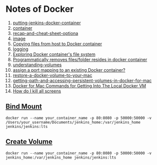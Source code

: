 # Notes of Docker

1. [putting-jenkins-docker-container](https://engineering.riotgames.com/news/putting-jenkins-docker-container)
2. [container](https://docs.docker.com/engine/reference/commandline/container/)
3. [recap-and-cheat-sheet-optiona](https://docs.docker.com/get-started/part2/#recap-and-cheat-sheet-optional)
4. [image](https://docs.docker.com/engine/reference/commandline/image/)
5. [Copying files from host to Docker container](https://stackoverflow.com/a/31971697)
6. [logging](https://docs.docker.com/config/containers/logging/)
7. [Exploring Docker container's file system](https://stackoverflow.com/a/20816397)
8. [Programmatically removes files/folder resides in docker container](https://stackoverflow.com/a/38591846)
9. [understanding-volumes](https://container-solutions.com/understanding-volumes-docker/)
10. [assign a port mapping to an existing Docker container?](https://stackoverflow.com/a/26622041)
11. [restore-a-docker-volume-to-your-mac](https://medium.com/@jimkang/restore-a-docker-volume-to-your-mac-f79628617dee)
12. [getting-path-and-accessing-persistent-volumes-in-docker-for-mac](https://timonweb.com/posts/getting-path-and-accessing-persistent-volumes-in-docker-for-mac/)
13. [Docker for Mac Commands for Getting Into The Local Docker VM](https://www.bretfisher.com/docker-for-mac-commands-for-getting-into-local-docker-vm/)
14. [How do I kill all screens](https://unix.stackexchange.com/a/94528)

## [Bind Mount](https://docs.docker.com/storage/bind-mounts/)
```shell
docker run --name your_container_name -p 80:8080 -p 50000:50000 -v /Users/your_username/Documents/jenkins_home:/var/jenkins_home jenkins/jenkins:lts
```
## [Create Volume](https://docs.docker.com/engine/reference/commandline/volume_create/)
```shell
docker run --name your_container_name -p 80:8080 -p 50000:50000 -v jenkins_home:/var/jenkins_home jenkins/jenkins:lts
```
